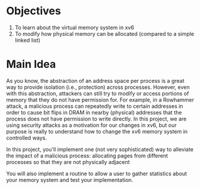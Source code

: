 # Objectives
1. To learn about the virtual memory system in xv6
2. To modify how physical memory can be allocated (compared to a simple linked list) 

# Main Idea
As you know, the abstraction of an address space per process is a great way to provide isolation (i.e., protection) across processes.  However, even with this abstraction,  attackers can still try to modify or access portions of memory that they do not have permission for.  For example, in a Rowhammer attack, a malicious process can repeatedly write to certain addresses in order to cause bit flips in DRAM in nearby (physical) addresses that the process does not have permission to write directly.    In this project, we are using security attacks as a motivation for our changes in xv6, but our purpose is really to understand how to change the xv6 memory system in controlled ways.

In this project, you'll implement one (not very sophisticated) way to alleviate the impact of a malicious process: allocating pages from different processes so that they are not physically adjacent

You will also implement a routine to allow a user to gather statistics about your memory system and test your implementation.
